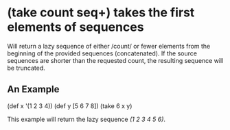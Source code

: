 # (take count seq+) takes the first elements of sequences
Will return a lazy sequence of either /count/ or fewer elements from the beginning of the provided sequences (concatenated). If the source sequences are shorter than the requested count, the resulting sequence will be truncated.

## An Example

  (def x '(1 2 3 4))
  (def y [5 6 7 8])
  (take 6 x y)

This example will return the lazy sequence _(1 2 3 4 5 6)_.
